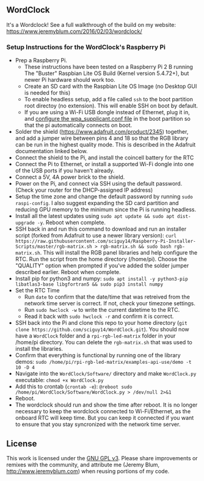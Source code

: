 WordClock
---------
It's a Wordclock!  See a full walkthrough of the build on my website: https://www.jeremyblum.com/2016/02/03/wordclock/

### Setup Instructions for the WordClock's Raspberry Pi

* Prep a Raspberry Pi.
    * These instructions have been tested on a Raspberry Pi 2 B running The "Buster" Raspbian Lite OS Build (Kernel version 5.4.72+), but newer Pi hardware should work too.
    * Create an SD card with the Raspbian Lite OS Image (no Desktop GUI is needed for this)
    * To enable headless setup, add a file called `ssh` to the boot partition root directoy (no extension). This will enable SSH on boot by default.
    * If you are using a Wi-Fi USB dongle instead of Ethernet, plug it in, and [configure the wpa_supplicant.conf file](https://www.raspberrypi.org/documentation/configuration/wireless/headless.md) in the boot partition so that the pi automatically connects on boot.
* Solder the shield (https://www.adafruit.com/product/2345) together, and add a jumper wire between pins 4 and 18 so that the RGB library can be run in the highest quality mode. This is described in the Adafruit documentation linked below.
* Connect the shield to the Pi, and install the coincell battery for the RTC
* Connect the Pi to Ethernet, or install a supported Wi-Fi dongle into one of the USB ports if you haven't already.
* Connect a 5V, 4A power brick to the shield.
* Power on the Pi, and connect via SSH using the default password. (Check your router for the DHCP-assigned IP address)
* Setup the time zone and change the default password by running `sudo raspi-config`. I also suggest expanding the SD card partition and reducing GPU memory to the minimum since the Pi is running headless.
* Install all the latest updates using `sudo apt update && sudo apt dist-upgrade -y`. Reboot when complete.
* SSH back in and run this command to download and run an installer script (forked from Adafruit to use a newer library version): `curl https://raw.githubusercontent.com/sciguy14/Raspberry-Pi-Installer-Scripts/master/rgb-matrix.sh > rgb-matrix.sh && sudo bash rgb-matrix.sh`. This will install the RGB panel libraries and help configure the RTC. Run the script from the home directory (/home/pi). Choose the "QUALITY" option when prompted if you've added the solder jumper described earlier. Reboot when complete.
* Install pip for python3 and numpy: `sudo apt install -y python3-pip libatlas3-base libgfortran5 && sudo pip3 install numpy`
* Set the RTC Time
    * Run `date` to confirm that the date/time that was retreived from the network time server is correct. If not, check your timezone settings.
    * Run `sudo hwclock -w` to write the current datetime to the RTC.
    * Read it back with `sudo hwclock -r` and confirm it is correct.
* SSH back into the Pi and clone this repo to your home directory (`git clone https://github.com/sciguy14/WordClock.git`). You should now have a `WordClock` folder and a `rpi-rgb-led-matrix` folder in your /home/pi directory. You can delete the `rgb-matrix.sh` that was used to install the libraries.
* Confirm that everything is functional by running one of the library demos: `sudo /home/pi/rpi-rgb-led-matrix/examples-api-use/demo -t 10 -D 4`
* Navigate into the `WordClock/Software/` directory and make `WordClock.py` executable: `chmod +x WordClock.py`
* Add this to crontab (`crontab -e`): `@reboot sudo /home/pi/WordClock/Software/WordClock.py > /dev/null 2>&1`
* Reboot.
* The wordclock should run and show the time after reboot. It is no longer necessary to keep the wordclock connected to Wi-Fi/Ethernet, as the onboard RTC will keep time. But you can keep it connected if you want to ensure that you stay syncronized with the network time server.

License
-------
This work is licensed under the [GNU GPL v3](http://www.gnu.org/licenses/gpl.html).
Please share improvements or remixes with the community, and attribute me (Jeremy Blum, <http://www.jeremyblum.com>) when reusing portions of my code.